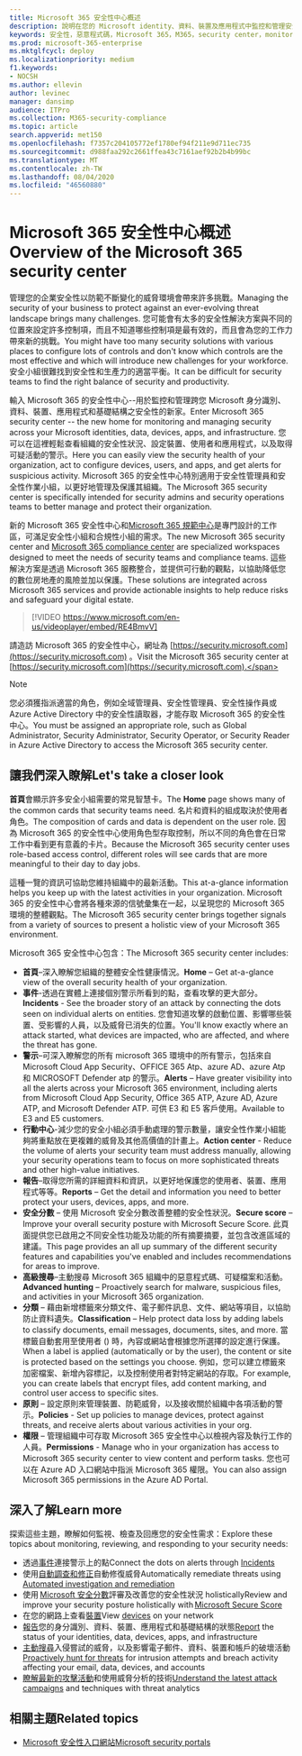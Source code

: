 ```yaml
---
title: Microsoft 365 安全性中心概述
description: 說明在您的 Microsoft identity、資料、裝置及應用程式中監控和管理安全性的新家。
keywords: 安全性，惡意程式碼，Microsoft 365，M365，security center，monitor，report，identity，data，裝置，應用程式
ms.prod: microsoft-365-enterprise
ms.mktglfcycl: deploy
ms.localizationpriority: medium
f1.keywords:
- NOCSH
ms.author: ellevin
author: levinec
manager: dansimp
audience: ITPro
ms.collection: M365-security-compliance
ms.topic: article
search.appverid: met150
ms.openlocfilehash: f7357c204105772ef1780ef94f211e9d711ec735
ms.sourcegitcommit: d988faa292c2661ffea43c7161aef92b2b4b99bc
ms.translationtype: MT
ms.contentlocale: zh-TW
ms.lasthandoff: 08/04/2020
ms.locfileid: "46560880"
---
```

# <a name="overview-of-the-microsoft-365-security-center"></a><span data-ttu-id="2a1d8-104">Microsoft 365 安全性中心概述</span><span class="sxs-lookup"><span data-stu-id="2a1d8-104">Overview of the Microsoft 365 security center</span></span>

<span data-ttu-id="2a1d8-105">管理您的企業安全性以防範不斷變化的威脅環境會帶來許多挑戰。</span><span class="sxs-lookup"><span data-stu-id="2a1d8-105">Managing the security of your business to protect against an ever-evolving threat landscape brings many challenges.</span></span> <span data-ttu-id="2a1d8-106">您可能會有太多的安全性解決方案與不同的位置來設定許多控制項，而且不知道哪些控制項是最有效的，而且會為您的工作力帶來新的挑戰。</span><span class="sxs-lookup"><span data-stu-id="2a1d8-106">You might have too many security solutions with various places to configure lots of controls and don't know which controls are the most effective and which will introduce new challenges for your workforce.</span></span> <span data-ttu-id="2a1d8-107">安全小組很難找到安全性和生產力的適當平衡。</span><span class="sxs-lookup"><span data-stu-id="2a1d8-107">It can be difficult for security teams to find the right balance of security and productivity.</span></span>

<span data-ttu-id="2a1d8-108">輸入 Microsoft 365 的安全性中心--用於監控和管理跨您 Microsoft 身分識別、資料、裝置、應用程式和基礎結構之安全性的新家。</span><span class="sxs-lookup"><span data-stu-id="2a1d8-108">Enter Microsoft 365 security center -- the new home for monitoring and managing security across your Microsoft identities, data, devices, apps, and infrastructure.</span></span> <span data-ttu-id="2a1d8-109">您可以在這裡輕鬆查看組織的安全性狀況、設定裝置、使用者和應用程式，以及取得可疑活動的警示。</span><span class="sxs-lookup"><span data-stu-id="2a1d8-109">Here you can easily view the security health of your organization, act to configure devices, users, and apps, and get alerts for suspicious activity.</span></span> <span data-ttu-id="2a1d8-110">Microsoft 365 的安全性中心特別適用于安全性管理員和安全性作業小組，以更好地管理及保護其組織。</span><span class="sxs-lookup"><span data-stu-id="2a1d8-110">The Microsoft 365 security center is specifically intended for security admins and security operations teams to better manage and protect their organization.</span></span>

<span data-ttu-id="2a1d8-111">新的 Microsoft 365 安全性中心和[Microsoft 365 規範中心](https://docs.microsoft.com/microsoft-365/compliance/microsoft-365-compliance-center)是專門設計的工作區，可滿足安全性小組和合規性小組的需求。</span><span class="sxs-lookup"><span data-stu-id="2a1d8-111">The new Microsoft 365 security center and [Microsoft 365 compliance center](https://docs.microsoft.com/microsoft-365/compliance/microsoft-365-compliance-center) are specialized workspaces designed to meet the needs of security teams and compliance teams.</span></span> <span data-ttu-id="2a1d8-112">這些解決方案是透過 Microsoft 365 服務整合，並提供可行動的觀點，以協助降低您的數位房地產的風險並加以保護。</span><span class="sxs-lookup"><span data-stu-id="2a1d8-112">These solutions are integrated across Microsoft 365 services and provide actionable insights to help reduce risks and safeguard your digital estate.</span></span>

>[!VIDEO https://www.microsoft.com/en-us/videoplayer/embed/RE4BmvV]

<span data-ttu-id="2a1d8-113">請造訪 Microsoft 365 的安全性中心，網址為 [https://security.microsoft.com](https://security.microsoft.com) 。</span><span class="sxs-lookup"><span data-stu-id="2a1d8-113">Visit the Microsoft 365 security center at [https://security.microsoft.com](https://security.microsoft.com).</span></span> 

> [!NOTE]
> <span data-ttu-id="2a1d8-114">您必須獲指派適當的角色，例如全域管理員、安全性管理員、安全性操作員或 Azure Active Directory 中的安全性讀取器，才能存取 Microsoft 365 的安全性中心。</span><span class="sxs-lookup"><span data-stu-id="2a1d8-114">You must be assigned an appropriate role, such as Global Administrator, Security Administrator, Security Operator, or Security Reader in Azure Active Directory to access the Microsoft 365 security center.</span></span>


## <a name="lets-take-a-closer-look"></a><span data-ttu-id="2a1d8-115">讓我們深入瞭解</span><span class="sxs-lookup"><span data-stu-id="2a1d8-115">Let's take a closer look</span></span>

<span data-ttu-id="2a1d8-116">**首頁**會顯示許多安全小組需要的常見智慧卡。</span><span class="sxs-lookup"><span data-stu-id="2a1d8-116">The **Home** page shows many of the common cards that security teams need.</span></span> <span data-ttu-id="2a1d8-117">名片和資料的組成取決於使用者角色。</span><span class="sxs-lookup"><span data-stu-id="2a1d8-117">The composition of cards and data is dependent on the user role.</span></span> <span data-ttu-id="2a1d8-118">因為 Microsoft 365 的安全性中心使用角色型存取控制，所以不同的角色會在日常工作中看到更有意義的卡片。</span><span class="sxs-lookup"><span data-stu-id="2a1d8-118">Because the Microsoft 365 security center uses role-based access control, different roles will see cards that are more meaningful to their day to day jobs.</span></span>  

<span data-ttu-id="2a1d8-119">這種一覽的資訊可協助您維持組織中的最新活動。</span><span class="sxs-lookup"><span data-stu-id="2a1d8-119">This at-a-glance information helps you keep up with the latest activities in your organization.</span></span> <span data-ttu-id="2a1d8-120">Microsoft 365 的安全性中心會將各種來源的信號彙集在一起，以呈現您的 Microsoft 365 環境的整體觀點。</span><span class="sxs-lookup"><span data-stu-id="2a1d8-120">The Microsoft 365 security center brings together signals from a variety of sources to present a holistic view of your Microsoft 365 environment.</span></span>

<span data-ttu-id="2a1d8-121">Microsoft 365 安全性中心包含：</span><span class="sxs-lookup"><span data-stu-id="2a1d8-121">The Microsoft 365 security center includes:</span></span>

* <span data-ttu-id="2a1d8-122">**首頁**–深入瞭解您組織的整體安全性健康情況。</span><span class="sxs-lookup"><span data-stu-id="2a1d8-122">**Home** – Get at-a-glance view of the overall security health of your organization.</span></span>
* <span data-ttu-id="2a1d8-123">**事件**-透過在實體上連接個別警示所看到的點，查看攻擊的更大部分。</span><span class="sxs-lookup"><span data-stu-id="2a1d8-123">**Incidents** - See the broader story of an attack by connecting the dots seen on individual alerts on entities.</span></span> <span data-ttu-id="2a1d8-124">您會知道攻擊的啟動位置、影響哪些裝置、受影響的人員，以及威脅已消失的位置。</span><span class="sxs-lookup"><span data-stu-id="2a1d8-124">You'll know exactly where an attack started, what devices are impacted, who are affected, and where the threat has gone.</span></span>
* <span data-ttu-id="2a1d8-125">**警示**–可深入瞭解您的所有 microsoft 365 環境中的所有警示，包括來自 Microsoft Cloud App Security、OFFICE 365 Atp、azure AD、azure Atp 和 MICROSOFT Defender atp 的警示。</span><span class="sxs-lookup"><span data-stu-id="2a1d8-125">**Alerts** – Have greater visibility into all the alerts across your Microsoft 365 environment, including alerts from Microsoft Cloud App Security, Office 365 ATP, Azure AD, Azure ATP, and Microsoft Defender ATP.</span></span> <span data-ttu-id="2a1d8-126">可供 E3 和 E5 客戶使用。</span><span class="sxs-lookup"><span data-stu-id="2a1d8-126">Available to E3 and E5 customers.</span></span>  
* <span data-ttu-id="2a1d8-127">**行動中心**-減少您的安全小組必須手動處理的警示數量，讓安全性作業小組能夠將重點放在更複雜的威脅及其他高價值的計畫上。</span><span class="sxs-lookup"><span data-stu-id="2a1d8-127">**Action center** - Reduce the volume of alerts your security team must address manually, allowing your security operations team to focus on more sophisticated threats and other high-value initiatives.</span></span>
* <span data-ttu-id="2a1d8-128">**報告**–取得您所需的詳細資料和資訊，以更好地保護您的使用者、裝置、應用程式等等。</span><span class="sxs-lookup"><span data-stu-id="2a1d8-128">**Reports** – Get the detail and information you need to better protect your users, devices, apps, and more.</span></span>
* <span data-ttu-id="2a1d8-129">**安全分數** – 使用 Microsoft 安全分數改善整體的安全性狀況。</span><span class="sxs-lookup"><span data-stu-id="2a1d8-129">**Secure score** – Improve your overall security posture with Microsoft Secure Score.</span></span> <span data-ttu-id="2a1d8-130">此頁面提供您已啟用之不同安全性功能及功能的所有摘要摘要，並包含改進區域的建議。</span><span class="sxs-lookup"><span data-stu-id="2a1d8-130">This page provides an all up summary of the different security features and capabilities you've enabled and includes recommendations for areas to improve.</span></span>
* <span data-ttu-id="2a1d8-131">**高級搜尋**–主動搜尋 Microsoft 365 組織中的惡意程式碼、可疑檔案和活動。</span><span class="sxs-lookup"><span data-stu-id="2a1d8-131">**Advanced hunting** – Proactively search for malware, suspicious files, and activities in your Microsoft 365 organization.</span></span>
* <span data-ttu-id="2a1d8-132">**分類** – 藉由新增標籤來分類文件、電子郵件訊息、文件、網站等項目，以協助防止資料遺失。</span><span class="sxs-lookup"><span data-stu-id="2a1d8-132">**Classification** – Help protect data loss by adding labels to classify documents, email messages, documents, sites, and more.</span></span> <span data-ttu-id="2a1d8-133">當標籤自動套用至使用者 () 時，內容或網站會根據您所選擇的設定進行保護。</span><span class="sxs-lookup"><span data-stu-id="2a1d8-133">When a label is applied (automatically or by the user), the content or site is protected based on the settings you choose.</span></span> <span data-ttu-id="2a1d8-134">例如，您可以建立標籤來加密檔案、新增內容標記，以及控制使用者對特定網站的存取。</span><span class="sxs-lookup"><span data-stu-id="2a1d8-134">For example, you can create labels that encrypt files, add content marking, and control user access to specific sites.</span></span>
* <span data-ttu-id="2a1d8-135">**原則** – 設定原則來管理裝置、防範威脅，以及接收關於組織中各項活動的警示。</span><span class="sxs-lookup"><span data-stu-id="2a1d8-135">**Policies** - Set up policies to manage devices, protect against threats, and receive alerts about various activities in your org.</span></span>
* <span data-ttu-id="2a1d8-136">**權限** – 管理組織中可存取 Microsoft 365 安全性中心以檢視內容及執行工作的人員。</span><span class="sxs-lookup"><span data-stu-id="2a1d8-136">**Permissions** - Manage who in your organization has access to Microsoft 365 security center to view content and perform tasks.</span></span> <span data-ttu-id="2a1d8-137">您也可以在 Azure AD 入口網站中指派 Microsoft 365 權限。</span><span class="sxs-lookup"><span data-stu-id="2a1d8-137">You can also assign Microsoft 365 permissions in the Azure AD Portal.</span></span>

## <a name="learn-more"></a><span data-ttu-id="2a1d8-138">深入了解</span><span class="sxs-lookup"><span data-stu-id="2a1d8-138">Learn more</span></span> 

<span data-ttu-id="2a1d8-139">探索這些主題，瞭解如何監視、檢查及回應您的安全性需求：</span><span class="sxs-lookup"><span data-stu-id="2a1d8-139">Explore these topics about monitoring, reviewing, and responding to your security needs:</span></span>
- <span data-ttu-id="2a1d8-140">透過[事件](incident-queue.md)連接警示上的點</span><span class="sxs-lookup"><span data-stu-id="2a1d8-140">Connect the dots on alerts through [Incidents](incident-queue.md)</span></span>
- <span data-ttu-id="2a1d8-141">使用[自動調查和修正](mtp-autoir.md)自動修復威脅</span><span class="sxs-lookup"><span data-stu-id="2a1d8-141">Automatically remediate threats using [Automated investigation and remediation](mtp-autoir.md)</span></span>
- <span data-ttu-id="2a1d8-142">使用 [Microsoft 安全分數](microsoft-secure-score.md)評審及改善您的安全性狀況 holistically</span><span class="sxs-lookup"><span data-stu-id="2a1d8-142">Review and improve your security posture holistically with [Microsoft Secure Score](microsoft-secure-score.md)</span></span>
- <span data-ttu-id="2a1d8-143">在您的網路上查看[裝置](device-profile.md)</span><span class="sxs-lookup"><span data-stu-id="2a1d8-143">View [devices](device-profile.md) on your network</span></span>
- <span data-ttu-id="2a1d8-144">[報告](monitoring-and-reporting.md)您的身分識別、資料、裝置、應用程式和基礎結構的狀態</span><span class="sxs-lookup"><span data-stu-id="2a1d8-144">[Report](monitoring-and-reporting.md) the status of your identities, data, devices, apps, and infrastructure</span></span>
- <span data-ttu-id="2a1d8-145">[主動搜尋](advanced-hunting-overview.md)入侵嘗試的威脅，以及影響電子郵件、資料、裝置和帳戶的破壞活動</span><span class="sxs-lookup"><span data-stu-id="2a1d8-145">[Proactively hunt for threats](advanced-hunting-overview.md) for intrusion attempts and breach activity affecting your email, data, devices, and accounts</span></span>
- <span data-ttu-id="2a1d8-146">[瞭解最新的攻擊活動](latest-attack-campaigns.md)和使用威脅分析的技術</span><span class="sxs-lookup"><span data-stu-id="2a1d8-146">[Understand the latest attack campaigns](latest-attack-campaigns.md) and techniques with threat analytics</span></span>

## <a name="related-topics"></a><span data-ttu-id="2a1d8-147">相關主題</span><span class="sxs-lookup"><span data-stu-id="2a1d8-147">Related topics</span></span>
- [<span data-ttu-id="2a1d8-148">Microsoft 安全性入口網站</span><span class="sxs-lookup"><span data-stu-id="2a1d8-148">Microsoft security portals</span></span>](portals.md)
